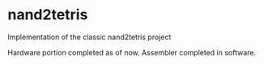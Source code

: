 # nand2tetris
Implementation of the classic nand2tetris project

Hardware portion completed as of now.
Assembler completed in software.
